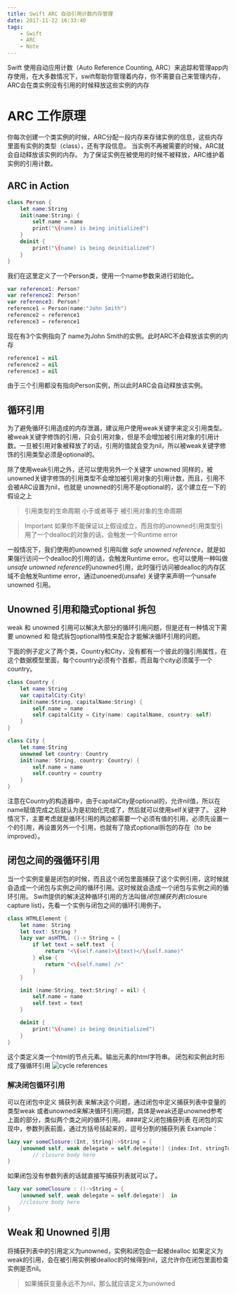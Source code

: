 ```yaml
---
title: Swift ARC 自动引用计数内存管理
date: 2017-11-22 16:33:40
tags:
	- Swift
	- ARC
	- Note
---
```


Swift 使用自动应用计数（Auto Reference Counting, ARC）来追踪和管理app内存使用，在大多数情况下，swift帮助你管理着内存，你不需要自己来管理内存，ARC会在类实例没有引用的时候释放这些实例的内存

# ARC 工作原理
你每次创建一个类实例的时候，ARC分配一段内存来存储实例的信息，这些内存里面有实例的类型（class），还有字段信息。
当实例不再被需要的时候，ARC就会自动释放该实例的内存。
为了保证实例在被使用的时候不被释放，ARC维护着实例的引用计数。

## ARC in Action
```Swift
class Person {
	let name:String
	init(name:String) {
		self.name = name
		print("\(name) is being initialized")
	}
	deinit {
		print("\(name) is being deinitialized")
	}
}
```
我们在这里定义了一个Person类，使用一个name参数来进行初始化。
```Swift
var reference1: Person?
var reference2: Person?
var reference3: Person?
reference1 = Person(name:"John Smith")
reference2 = reference1
reference3 = reference1
```
现在有3个实例指向了 name为John Smith的实例。此时ARC不会释放该实例的内存
```Swift
reference1 = nil
reference2 = nil
reference3 = nil
```
由于三个引用都没有指向Person实例，所以此时ARC会自动释放该实例。

## 循环引用
为了避免循环引用造成的内存泄漏，建议用户使用weak关键字来定义引用类型。
被weak关键字修饰的引用，只会引用对象，但是不会增加被引用对象的引用计数。一旦被引用对象被释放了的话，引用的值就会变为nil，所以被weak关键字修饰的引用类型必须是optional的。

除了使用weak引用之外，还可以使用另外一个关键字 unowned
同样的，被unowned关键字修饰的引用类型不会增加被引用对象的引用计数，而且，引用不会被ARC设置为nil，也就是 unowned的引用不是optional的，这个建立在一下的假设之上
> 引用类型的生命周期 小于或者等于 被引用对象的生命周期

> Important 
> 如果你不能保证以上假设成立，而且你的unowned引用类型引用了一个dealloc的对象的话，会触发一个Runtime error

一般情况下，我们使用的unowned 引用叫做 *safe unowned reference*，就是如果强行访问一个dealloc的引用的话，会触发Runtime error。也可以使用一种叫做*unsafe unowned reference*的unowned引用，此时强行访问被dealloc的内存区域不会触发Runtime error，通过unoened(unsafe) 关键字来声明一个unsafe unowned 引用。

## Unowned 引用和隐式optional 拆包
weak 和 unowned 引用可以解决大部分的循环引用问题，但是还有一种情况下需要 unowned 和 隐式拆包optional特性来配合才能解决循环引用的问题。

下面的例子定义了两个类，Country和City，没有都有一个彼此的强引用属性，在这个数据模型里面，每个country必须有个首都，而且每个city必须属于一个country。
```Swift
class Country {
	let name:String
	var capitalCity:City!
	init(name:String, capitalName:String) {
		self.name = name
		self.capitalCity = City(name: capitalName, country: self)
	}
}

class City {
	let name:String
	unowned let country: Country
	init(name: String, country: Country) {
		self.name = name
		self.country = country
	}
}
```

注意在Country的构造器中，由于capitalCity是optional的，允许nil值，所以在name赋值完成之后就认为是初始化完成了，然后就可以使用self关键字了。
这种情况下，主要考虑就是循环引用的两边都需要一个必须有值的引用，必须先设置一个的引用，再设置另外一个引用，也就有了隐式optional拆包的存在（to be improved）。

## 闭包之间的强循环引用
当一个实例变量是闭包的时候，而且这个闭包里面捕获了这个实例引用，这时候就会造成一个闭包与实例之间的循环引用。这时候就会造成一个闭包与实例之间的循环引用。
Swift提供的解决这种循环引用的方法叫做*闭包捕获列表*(closure capture list)，先看一个实例与闭包之间的循环引用例子。
```Swift
class HTMLElement {
	let name: String
	let text: String ?
	lazy var asHTML: ()-> String = {
		if let text = self.text  {
			return "<\(self.name)>\(text)</\(self.name)"
		} else {
			return "<\(self.name) />"
		}
	}

	init (name:String, text:String? = nil) {
		self.name = name
		self.text = text
	}

	deinit {
		print("\(name) is being deinitialized")
	}
}
```
这个类定义类一个html的节点元素。输出元素的html字符串。
闭包和实例此时形成了强循环引用
![cycle references](https://developer.apple.com/library/content/documentation/Swift/Conceptual/Swift_Programming_Language/Art/closureReferenceCycle01_2x.png)

### 解决闭包循环引用
可以在闭包中定义 捕获列表 来解决这个问题，通过闭包中定义捕获列表中变量的类型weak 或者unowned来解决循环引用问题，具体是weak还是unowned参考上面的部分，类似两个类之间的循环引用。
####定义闭包捕获列表
在闭包的实现中，参数列表前面，通过方括号括起来的，逗号分割的捕获列表
Example：
```Swift
lazy var someClosure:(Int, String)->String = {
	[unowned self, weak delegate = self.delegate!] (index:Int, stringToProcess:String)->String in
		// closure body here
}
```
如果闭包没有参数列表的话就直接写捕获列表就可以了。
```Swift
lazy var someClosure : ()->String = {
	[unowned self, weak delegate = self.delegate!]  in 
	//closure body here
}
```

## Weak 和 Unowned 引用
将捕获列表中的引用定义为unowned，实例和闭包会一起被dealloc
如果定义为weak的引用，会在被引用实例被dealloc的时候得到nil，这允许你在闭包里面检查实例是否nil。
> 如果捕获变量永远不为nil，那么就应该定义为unowned


